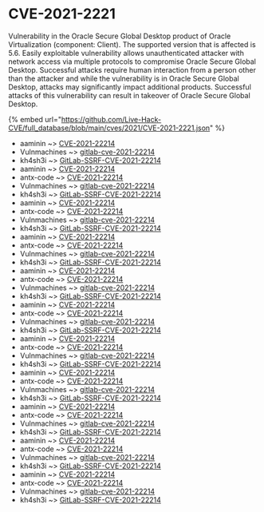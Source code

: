 # CVE-2021-2221

Vulnerability in the Oracle Secure Global Desktop product of Oracle Virtualization (component: Client). The supported version that is affected is 5.6. Easily exploitable vulnerability allows unauthenticated attacker with network access via multiple protocols to compromise Oracle Secure Global Desktop. Successful attacks require human interaction from a person other than the attacker and while the vulnerability is in Oracle Secure Global Desktop, attacks may significantly impact additional products. Successful attacks of this vulnerability can result in takeover of Oracle Secure Global Desktop.

{% embed url="https://github.com/Live-Hack-CVE/full_database/blob/main/cves/2021/CVE-2021-2221.json" %}


* aaminin ~> [CVE-2021-22214](https://www.alice-snow.ru/2021/database/cve-2021-2221/cve-2021-22214-aaminin)
* Vulnmachines ~> [gitlab-cve-2021-22214](https://www.alice-snow.ru/2021/database/cve-2021-2221/gitlab-cve-2021-22214-vulnmachines)
* kh4sh3i ~> [GitLab-SSRF-CVE-2021-22214](https://www.alice-snow.ru/2021/database/cve-2021-2221/gitlab-ssrf-cve-2021-22214-kh4sh3i)
* aaminin ~> [CVE-2021-22214](https://www.alice-snow.ru/2021/database/cve-2021-2221/cve-2021-22214-aaminin)
* antx-code ~> [CVE-2021-22214](https://www.alice-snow.ru/2021/database/cve-2021-2221/cve-2021-22214-antx-code)
* Vulnmachines ~> [gitlab-cve-2021-22214](https://www.alice-snow.ru/2021/database/cve-2021-2221/gitlab-cve-2021-22214-vulnmachines)
* kh4sh3i ~> [GitLab-SSRF-CVE-2021-22214](https://www.alice-snow.ru/2021/database/cve-2021-2221/gitlab-ssrf-cve-2021-22214-kh4sh3i)
* aaminin ~> [CVE-2021-22214](https://www.alice-snow.ru/2021/database/cve-2021-2221/cve-2021-22214-aaminin)
* antx-code ~> [CVE-2021-22214](https://www.alice-snow.ru/2021/database/cve-2021-2221/cve-2021-22214-antx-code)
* Vulnmachines ~> [gitlab-cve-2021-22214](https://www.alice-snow.ru/2021/database/cve-2021-2221/gitlab-cve-2021-22214-vulnmachines)
* kh4sh3i ~> [GitLab-SSRF-CVE-2021-22214](https://www.alice-snow.ru/2021/database/cve-2021-2221/gitlab-ssrf-cve-2021-22214-kh4sh3i)
* aaminin ~> [CVE-2021-22214](https://www.alice-snow.ru/2021/database/cve-2021-2221/cve-2021-22214-aaminin)
* antx-code ~> [CVE-2021-22214](https://www.alice-snow.ru/2021/database/cve-2021-2221/cve-2021-22214-antx-code)
* Vulnmachines ~> [gitlab-cve-2021-22214](https://www.alice-snow.ru/2021/database/cve-2021-2221/gitlab-cve-2021-22214-vulnmachines)
* kh4sh3i ~> [GitLab-SSRF-CVE-2021-22214](https://www.alice-snow.ru/2021/database/cve-2021-2221/gitlab-ssrf-cve-2021-22214-kh4sh3i)
* aaminin ~> [CVE-2021-22214](https://www.alice-snow.ru/2021/database/cve-2021-2221/cve-2021-22214-aaminin)
* antx-code ~> [CVE-2021-22214](https://www.alice-snow.ru/2021/database/cve-2021-2221/cve-2021-22214-antx-code)
* Vulnmachines ~> [gitlab-cve-2021-22214](https://www.alice-snow.ru/2021/database/cve-2021-2221/gitlab-cve-2021-22214-vulnmachines)
* kh4sh3i ~> [GitLab-SSRF-CVE-2021-22214](https://www.alice-snow.ru/2021/database/cve-2021-2221/gitlab-ssrf-cve-2021-22214-kh4sh3i)
* aaminin ~> [CVE-2021-22214](https://www.alice-snow.ru/2021/database/cve-2021-2221/cve-2021-22214-aaminin)
* antx-code ~> [CVE-2021-22214](https://www.alice-snow.ru/2021/database/cve-2021-2221/cve-2021-22214-antx-code)
* Vulnmachines ~> [gitlab-cve-2021-22214](https://www.alice-snow.ru/2021/database/cve-2021-2221/gitlab-cve-2021-22214-vulnmachines)
* kh4sh3i ~> [GitLab-SSRF-CVE-2021-22214](https://www.alice-snow.ru/2021/database/cve-2021-2221/gitlab-ssrf-cve-2021-22214-kh4sh3i)
* aaminin ~> [CVE-2021-22214](https://www.alice-snow.ru/2021/database/cve-2021-2221/cve-2021-22214-aaminin)
* antx-code ~> [CVE-2021-22214](https://www.alice-snow.ru/2021/database/cve-2021-2221/cve-2021-22214-antx-code)
* Vulnmachines ~> [gitlab-cve-2021-22214](https://www.alice-snow.ru/2021/database/cve-2021-2221/gitlab-cve-2021-22214-vulnmachines)
* kh4sh3i ~> [GitLab-SSRF-CVE-2021-22214](https://www.alice-snow.ru/2021/database/cve-2021-2221/gitlab-ssrf-cve-2021-22214-kh4sh3i)
* aaminin ~> [CVE-2021-22214](https://www.alice-snow.ru/2021/database/cve-2021-2221/cve-2021-22214-aaminin)
* antx-code ~> [CVE-2021-22214](https://www.alice-snow.ru/2021/database/cve-2021-2221/cve-2021-22214-antx-code)
* Vulnmachines ~> [gitlab-cve-2021-22214](https://www.alice-snow.ru/2021/database/cve-2021-2221/gitlab-cve-2021-22214-vulnmachines)
* kh4sh3i ~> [GitLab-SSRF-CVE-2021-22214](https://www.alice-snow.ru/2021/database/cve-2021-2221/gitlab-ssrf-cve-2021-22214-kh4sh3i)
* aaminin ~> [CVE-2021-22214](https://www.alice-snow.ru/2021/database/cve-2021-2221/cve-2021-22214-aaminin)
* antx-code ~> [CVE-2021-22214](https://www.alice-snow.ru/2021/database/cve-2021-2221/cve-2021-22214-antx-code)
* Vulnmachines ~> [gitlab-cve-2021-22214](https://www.alice-snow.ru/2021/database/cve-2021-2221/gitlab-cve-2021-22214-vulnmachines)
* kh4sh3i ~> [GitLab-SSRF-CVE-2021-22214](https://www.alice-snow.ru/2021/database/cve-2021-2221/gitlab-ssrf-cve-2021-22214-kh4sh3i)
* aaminin ~> [CVE-2021-22214](https://www.alice-snow.ru/2021/database/cve-2021-2221/cve-2021-22214-aaminin)
* antx-code ~> [CVE-2021-22214](https://www.alice-snow.ru/2021/database/cve-2021-2221/cve-2021-22214-antx-code)
* Vulnmachines ~> [gitlab-cve-2021-22214](https://www.alice-snow.ru/2021/database/cve-2021-2221/gitlab-cve-2021-22214-vulnmachines)
* kh4sh3i ~> [GitLab-SSRF-CVE-2021-22214](https://www.alice-snow.ru/2021/database/cve-2021-2221/gitlab-ssrf-cve-2021-22214-kh4sh3i)
* aaminin ~> [CVE-2021-22214](https://www.alice-snow.ru/2021/database/cve-2021-2221/cve-2021-22214-aaminin)
* antx-code ~> [CVE-2021-22214](https://www.alice-snow.ru/2021/database/cve-2021-2221/cve-2021-22214-antx-code)
* Vulnmachines ~> [gitlab-cve-2021-22214](https://www.alice-snow.ru/2021/database/cve-2021-2221/gitlab-cve-2021-22214-vulnmachines)
* kh4sh3i ~> [GitLab-SSRF-CVE-2021-22214](https://www.alice-snow.ru/2021/database/cve-2021-2221/gitlab-ssrf-cve-2021-22214-kh4sh3i)